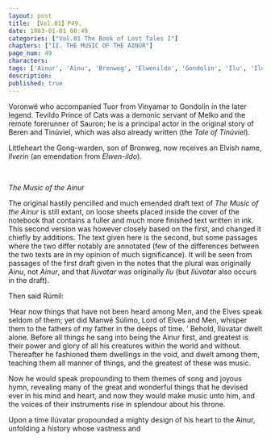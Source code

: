 ```yaml
---
layout: post
title: 【Vol.01】P49.
date: 1983-01-01 00:49
categories: ["Vol.01 The Book of Lost Tales I"]
chapters: ["II. THE MUSIC OF THE AINUR"]
page_num: 49
characters: 
tags: ['Ainur', 'Ainu', 'Bronweg', 'Elwenildo', 'Gondolin', 'Ilu', 'Ilúvatar', 'Ilverin', 'Littleheart', 'Manwë', 'Melko', 'Men']
description: 
published: true
---
```


<p style="text-indent: 0;">
Voronwë who accompanied Tuor from Vinyamar to Gondolin in the later legend. Tevildo Prince of Cats was a demonic servant of Melko and the remote forerunner of Sauron; he is a principal actor in the original story of Beren and Tinúviel, which was also already written (the <I>Tale of Tinúviel</I>).
</p>

Littleheart the Gong-warden, son of Bronweg, now receives an Elvish name, <I>Ilverin</I> (an emendation from <I>Elwen-ildo</I>).

<BR>

<I>The Music of the Ainur</I>

The original hastily pencilled and much emended draft text of <I>The Music of the Ainur</I> is still extant, on loose sheets placed inside the cover of the notebook that contains a fuller and much more finished text written in ink. This second version was however closely based on the first, and changed it chiefly by additions. The text given here is the second, but some passages where the two differ notably are annotated (few of the differences between the two texts are in my opinion of much significance). It will be seen from passages of the first draft given in the notes that the plural was originally <I>Ainu</I>, not <I>Ainur</I>, and that <I>Ilúvatar</I> was originally <I>Ilu</I> (but <I>Ilúvatar</I> also occurs in the draft).

Then said Rúmil:

‘Hear now things that have not been heard among Men, and the Elves speak seldom of them; yet did Manwë Súlimo, Lord of Elves and Men, whisper them to the fathers of my father in the deeps of time. ’ Behold, Ilúvatar dwelt alone. Before all things he sang into being the Ainur first, and greatest is their power and glory of all his creatures within the world and without. Thereafter he fashioned them dwellings in the void, and dwelt among them, teaching them all manner of things, and the greatest of these was music.

Now he would speak propounding to them themes of song and joyous hymn, revealing many of the great and wonderful things that he devised ever in his mind and heart, and now they would make music unto him, and the voices of their instruments rise in splendour about his throne.

Upon a time Ilúvatar propounded a mighty design of his heart to the Ainur, unfolding a history whose vastness and

